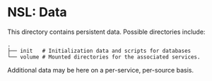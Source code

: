 # NSL: Data

This directory contains persistent data. Possible directories include:

```
.
├── init   # Initialization data and scripts for databases
└── volume # Mounted directories for the associated services.
```

Additional data may be here on a per-service, per-source basis.

